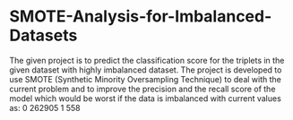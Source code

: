 # SMOTE-Analysis-for-Imbalanced-Datasets

The given project is to predict the classification score for the triplets in the given dataset with highly imbalanced dataset. The project is developed to use SMOTE (Synthetic Minority Oversampling Technique) to deal with the current problem and to improve the precision and the recall score of the model which would be worst if the data is imbalanced with current values as:
0    262905
1       558
